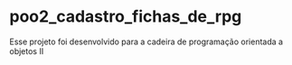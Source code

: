 # poo2_cadastro_fichas_de_rpg
Esse projeto foi desenvolvido para a cadeira de programação orientada a objetos II

